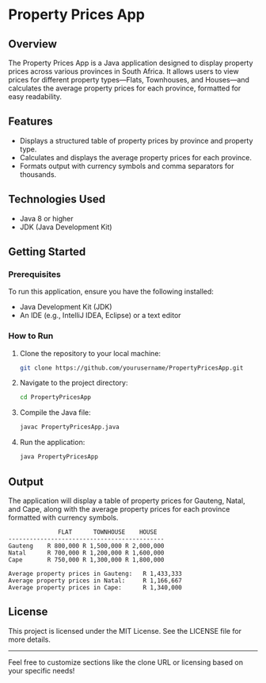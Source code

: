 # Property Prices App

## Overview

The Property Prices App is a Java application designed to display property prices across various provinces in South Africa. It allows users to view prices for different property types—Flats, Townhouses, and Houses—and calculates the average property prices for each province, formatted for easy readability.

## Features

- Displays a structured table of property prices by province and property type.
- Calculates and displays the average property prices for each province.
- Formats output with currency symbols and comma separators for thousands.

## Technologies Used

- Java 8 or higher
- JDK (Java Development Kit)

## Getting Started

### Prerequisites

To run this application, ensure you have the following installed:

- Java Development Kit (JDK)
- An IDE (e.g., IntelliJ IDEA, Eclipse) or a text editor

### How to Run

1. Clone the repository to your local machine:
   ```bash
   git clone https://github.com/yourusername/PropertyPricesApp.git
   ```

2. Navigate to the project directory:
   ```bash
   cd PropertyPricesApp
   ```

3. Compile the Java file:
   ```bash
   javac PropertyPricesApp.java
   ```

4. Run the application:
   ```bash
   java PropertyPricesApp
   ```

## Output

The application will display a table of property prices for Gauteng, Natal, and Cape, along with the average property prices for each province formatted with currency symbols.

```
              FLAT      TOWNHOUSE    HOUSE      
--------------------------------------------
Gauteng    R 800,000 R 1,500,000 R 2,000,000
Natal      R 700,000 R 1,200,000 R 1,600,000
Cape       R 750,000 R 1,300,000 R 1,800,000

Average property prices in Gauteng:   R 1,433,333
Average property prices in Natal:     R 1,166,667
Average property prices in Cape:      R 1,340,000
```

## License

This project is licensed under the MIT License. See the LICENSE file for more details.

---

Feel free to customize sections like the clone URL or licensing based on your specific needs!
